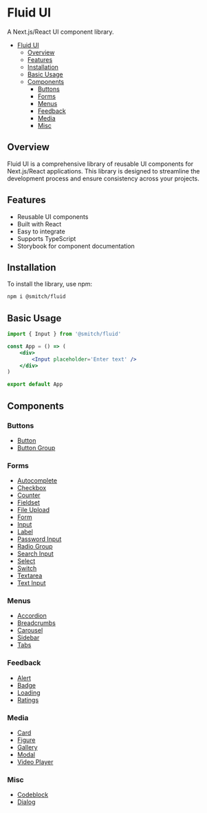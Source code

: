 # Fluid UI

A Next.js/React UI component library.

- [Fluid UI](#fluid-ui)
  - [Overview](#overview)
  - [Features](#features)
  - [Installation](#installation)
  - [Basic Usage](#basic-usage)
  - [Components](#components)
    - [Buttons](#buttons)
    - [Forms](#forms)
    - [Menus](#menus)
    - [Feedback](#feedback)
    - [Media](#media)
    - [Misc](#misc)

## Overview

Fluid UI is a comprehensive library of reusable UI components for Next.js/React applications. This library is designed to streamline the development process and ensure consistency across your projects.

## Features

-   Reusable UI components
-   Built with React
-   Easy to integrate
-   Supports TypeScript
-   Storybook for component documentation

## Installation

To install the library, use npm:

```sh
npm i @smitch/fluid
```

## Basic Usage

```jsx
import { Input } from '@smitch/fluid'

const App = () => (
	<div>
		<Input placeholder='Enter text' />
	</div>
)

export default App
```

## Components

### Buttons

-   <a href='https://github.com/sjmitch-git/fluent/blob/master/docs/button.md'>Button</a>
-   <a href='https://github.com/sjmitch-git/fluent/blob/master/docs/buttongroup.md'>Button Group</a>

### Forms

-   <a href='https://github.com/sjmitch-git/fluent/blob/master/docs/autocomplete.md'>Autocomplete</a>
-   <a href='https://github.com/sjmitch-git/fluent/blob/master/docs/checkbox.md'>Checkbox</a>
-   <a href='https://github.com/sjmitch-git/fluent/blob/master/docs/counter.md'>Counter</a>
-   <a href='https://github.com/sjmitch-git/fluent/blob/master/docs/fieldset.md'>Fieldset</a>
-   <a href='https://github.com/sjmitch-git/fluent/blob/master/docs/fileupload.md'>File Upload</a>
-   <a href='https://github.com/sjmitch-git/fluent/blob/master/docs/form.md'>Form</a>
-   <a href='https://github.com/sjmitch-git/fluent/blob/master/docs/input.md'>Input</a>
-   <a href='https://github.com/sjmitch-git/fluent/blob/master/docs/label.md'>Label</a>
-   <a href='https://github.com/sjmitch-git/fluent/blob/master/docs/passwordinput.md'>Password Input</a>
-   <a href='https://github.com/sjmitch-git/fluent/blob/master/docs/radiogroup.md'>Radio Group</a>
-   <a href='https://github.com/sjmitch-git/fluent/blob/master/docs/searchinput.md'>Search Input</a>
-   <a href='https://github.com/sjmitch-git/fluent/blob/master/docs/select.md'>Select</a>
-   <a href='https://github.com/sjmitch-git/fluent/blob/master/docs/switch.md'>Switch</a>
-   <a href='https://github.com/sjmitch-git/fluent/blob/master/docs/textarea.md'>Textarea</a>
-   <a href='https://github.com/sjmitch-git/fluent/blob/master/docs/textinput.md'>Text Input</a>

### Menus

-   <a href='https://github.com/sjmitch-git/fluent/blob/master/docs/accordion.md'>Accordion</a>
-   <a href='https://github.com/sjmitch-git/fluent/blob/master/docs/breadcrumbs.md'>Breadcrumbs</a>
-   <a href='https://github.com/sjmitch-git/fluent/blob/master/docs/carousel.md'>Carousel</a>
-   <a href='https://github.com/sjmitch-git/fluent/blob/master/docs/sidebar.md'>Sidebar</a>
-   <a href='https://github.com/sjmitch-git/fluent/blob/master/docs/tabs.md'>Tabs</a>

### Feedback

-   <a href='https://github.com/sjmitch-git/fluent/blob/master/docs/alert.md'>Alert</a>
-   <a href='https://github.com/sjmitch-git/fluent/blob/master/docs/badge.md'>Badge</a>
-   <a href='https://github.com/sjmitch-git/fluent/blob/master/docs/loading.md'>Loading</a>
-   <a href='https://github.com/sjmitch-git/fluent/blob/master/docs/ratings.md'>Ratings</a>

### Media

-   <a href='https://github.com/sjmitch-git/fluent/blob/master/docs/card.md'>Card</a>
-   <a href='https://github.com/sjmitch-git/fluent/blob/master/docs/figure.md'>Figure</a>
-   <a href='https://github.com/sjmitch-git/fluent/blob/master/docs/gallery.md'>Gallery</a>
-   <a href='https://github.com/sjmitch-git/fluent/blob/master/docs/modal.md'>Modal</a>
-   <a href='https://github.com/sjmitch-git/fluent/blob/master/docs/videoplayer.md'>Video Player</a>

### Misc

-   <a href='https://github.com/sjmitch-git/fluent/blob/master/docs/codeblock.md'>Codeblock</a>
-   <a href='https://github.com/sjmitch-git/fluent/blob/master/docs/dialog.md'>Dialog</a>
